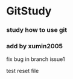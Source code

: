# GitStudy
### study how to use git 
### add by xumin2005

fix bug in branch issue1

test reset file
